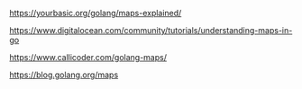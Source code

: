 https://yourbasic.org/golang/maps-explained/

https://www.digitalocean.com/community/tutorials/understanding-maps-in-go

https://www.callicoder.com/golang-maps/

https://blog.golang.org/maps
